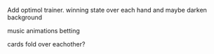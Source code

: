 Add optimol trainer.
winning state over each hand and maybe darken background

music
animations
betting

cards fold over eachother?